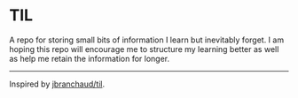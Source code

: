 # TIL

A repo for storing small bits of information I learn but inevitably forget. I am hoping this repo will encourage me to structure my learning better as well as help me retain the information for longer.

---

Inspired by [jbranchaud/til](https://github.com/jbranchaud/til).
